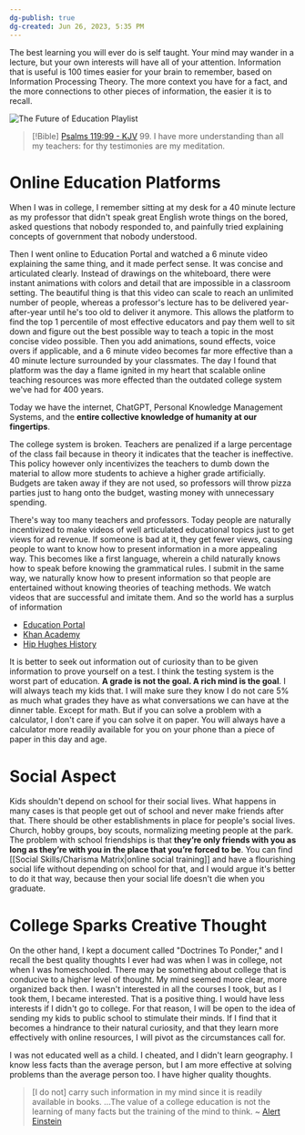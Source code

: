 ```yaml
---
dg-publish: true
dg-created: Jun 26, 2023, 5:35 PM
---
```


The best learning you will ever do is self taught. Your mind may wander in a lecture, but your own interests will have all of your attention. Information that is useful is 100 times easier for your brain to remember, based on Information Processing Theory. The more context you have for a fact, and the more connections to other pieces of information, the easier it is to recall.

![The Future of Education Playlist](https://www.youtube.com/watch?v=dqTTojTija8&list=PLYAz1Lwo4O5_5M7xBM9avehU_wh69KIbR&index=1&t=2s)

> [!Bible] [Psalms 119:99 - KJV](https://bible-api.com/psalm+119:99?translation=kjv)
> 99. I have more understanding than all my teachers: for thy testimonies are my meditation.


# Online Education Platforms

When I was in college, I remember sitting at my desk for a 40 minute lecture as my professor that didn't speak great English wrote things on the bored, asked questions that nobody responded to, and painfully tried explaining concepts of government that nobody understood.

Then I went online to Education Portal and watched a 6 minute video explaining the same thing, and it made perfect sense. It was concise and articulated clearly. Instead of drawings on the whiteboard, there were instant animations with colors and detail that are impossible in a classroom setting. The beautiful thing is that this video can scale to reach an unlimited number of people, whereas a professor's lecture has to be delivered year-after-year until he's too old to deliver it anymore. This allows the platform to find the top 1 percentile of most effective educators and pay them well to sit down and figure out the best possible way to teach a topic in the most concise video possible. Then you add animations, sound effects, voice overs if applicable, and a 6 minute video becomes far more effective than a 40 minute lecture surrounded by your classmates. The day I found that platform was the day a flame ignited in my heart that scalable online teaching resources was more effected than the outdated college system we've had for 400 years.

Today we have the internet, ChatGPT, Personal Knowledge Management Systems, and the **entire collective knowledge of humanity at our fingertips**. 

The college system is broken. Teachers are penalized if a large percentage of the class fail because in theory it indicates that the teacher is ineffective. This policy however only incentivizes the teachers to dumb down the material to allow more students to achieve a higher grade artificially. Budgets are taken away if they are not used, so professors will throw pizza parties just to hang onto the budget, wasting money with unnecessary spending.

There's way too many teachers and professors. Today people are naturally incentivized to make videos of well articulated educational topics just to get views for ad revenue. If someone is bad at it, they get fewer views, causing people to want to know how to present information in a more appealing way. This becomes like a first language, wherein a child naturally knows how to speak before knowing the grammatical rules. I submit in the same way, we naturally know how to present information so that people are entertained without knowing theories of teaching methods. We watch videos that are successful and imitate them. And so the world has a surplus of information

- [Education Portal](https://study.com/)
- [Khan Academy](https://www.khanacademy.org/)
- [Hip Hughes History](https://www.youtube.com/channel/UCErKUCncCyBgEdxWAtrj5hg)

It is better to seek out information out of curiosity than to be given information to prove yourself on a test. I think the testing system is the worst part of education. **A grade is not the goal. A rich mind is the goal**. I will always teach my kids that. I will make sure they know I do not care 5% as much what grades they have as what conversations we can have at the dinner table. Except for math. But if you can solve a problem with a calculator, I don't care if you can solve it on paper. You will always have a calculator more readily available for you on your phone than a piece of paper in this day and age.

# Social Aspect

Kids shouldn't depend on school for their social lives. What happens in many cases is that people get out of school and never make friends after that. There should be other establishments in place for people's social lives. Church, hobby groups, boy scouts, normalizing meeting people at the park. The problem with school friendships is that **they’re only friends with you as long as they’re with you in the place that you’re forced to be**. You can find [[Social Skills/Charisma Matrix\|online social training]] and have a flourishing social life without depending on school for that, and I would argue it's better to do it that way, because then your social life doesn't die when you graduate.

# College Sparks Creative Thought

On the other hand, I kept a document called "Doctrines To Ponder," and I recall the best quality thoughts I ever had was when I was in college, not when I was homeschooled. There may be something about college that is conducive to a higher level of thought. My mind seemed more clear, more organized back then. I wasn't interested in all the courses I took, but as I took them, I became interested. That is a positive thing. I would have less interests if I didn't go to college. For that reason, I will be open to the idea of sending my kids to public school to stimulate their minds. If I find that it becomes a hindrance to their natural curiosity, and that they learn more effectively with online resources, I will pivot as the circumstances call for.

I was not educated well as a child. I cheated, and I didn't learn geography. I know less facts than the average person, but I am more effective at solving problems than the average person too. I have higher quality thoughts.

> [I do not] carry such information in my mind since it is readily available in books. …The value of a college education is not the learning of many facts but the training of the mind to think. ~ [Alert Einstein](https://en.wikiquote.org/wiki/Albert_Einstein#1920s)